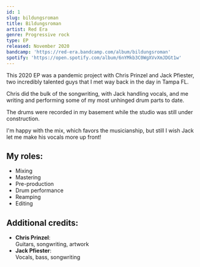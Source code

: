 ```yaml
---
id: 1
slug: bildungsroman
title: Bildungsroman
artist: Red Era
genre: Progressive rock
type: EP
released: November 2020
bandcamp: 'https://red-era.bandcamp.com/album/bildungsroman'
spotify: 'https://open.spotify.com/album/6nYMkb3C0WgXVvXmJDGt1w'
---
```


<script>
  import MulticolBlock from '$lib/MulticolBlock.svelte';
  import TextBlock from '$lib/TextBlock.svelte';
  import ReleaseImg from '$lib/ReleaseImg.svelte';
</script>

<TextBlock>

<ReleaseImg slug="bildungsroman" />

<div>

This 2020 EP was a pandemic project with Chris Prinzel and Jack Pfiester, two incredibly talented guys that I met way back in the day in Tampa FL.

Chris did the bulk of the songwriting, with Jack handling vocals, and me writing and performing some of my most unhinged drum parts to date.

The drums were recorded in my basement while the studio was still under construction.

I'm happy with the mix, which favors the musicianship, but still I wish Jack let me make his vocals more up front!

</div>

</TextBlock>

<MulticolBlock>
<TextBlock>

## My roles:

- Mixing
- Mastering
- Pre-production
- Drum performance
- Reamping
- Editing

</TextBlock>

<TextBlock>

## Additional credits:

- **Chris Prinzel**: <br />
  Guitars, songwriting, artwork
- **Jack Pfiester**: <br />
  Vocals, bass, songwriting

</TextBlock>
</MulticolBlock>
